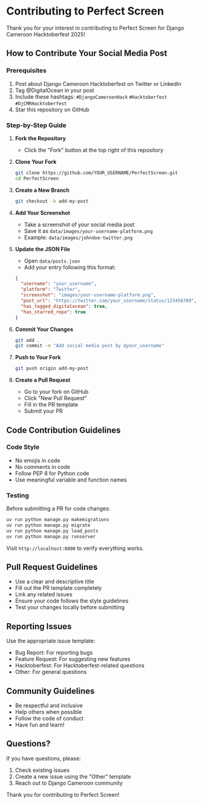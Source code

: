 # Contributing to Perfect Screen

Thank you for your interest in contributing to Perfect Screen for Django Cameroon Hacktoberfest 2025!

## How to Contribute Your Social Media Post

### Prerequisites

1. Post about Django Cameroon Hacktoberfest on Twitter or LinkedIn
2. Tag @DigitalOcean in your post
3. Include these hashtags: `#DjangoCameroonHack` `#Hacktoberfest` `#DjCMRHacktoberfest`
4. Star this repository on GitHub

### Step-by-Step Guide

1. **Fork the Repository**
   - Click the "Fork" button at the top right of this repository

2. **Clone Your Fork**
   ```bash
   git clone https://github.com/YOUR_USERNAME/PerfectScreen.git
   cd PerfectScreen
   ```

3. **Create a New Branch**
   ```bash
   git checkout -b add-my-post
   ```

4. **Add Your Screenshot**
   - Take a screenshot of your social media post
   - Save it as `data/images/your-username-platform.png`
   - Example: `data/images/johndoe-twitter.png`

5. **Update the JSON File**
   - Open `data/posts.json`
   - Add your entry following this format:
   ```json
   {
     "username": "your_username",
     "platform": "Twitter",
     "screenshot": "images/your-username-platform.png",
     "post_url": "https://twitter.com/your_username/status/123456789",
     "has_tagged_digitalocean": true,
     "has_starred_repo": true
   }
   ```

6. **Commit Your Changes**
   ```bash
   git add .
   git commit -m "Add social media post by @your_username"
   ```

7. **Push to Your Fork**
   ```bash
   git push origin add-my-post
   ```

8. **Create a Pull Request**
   - Go to your fork on GitHub
   - Click "New Pull Request"
   - Fill in the PR template
   - Submit your PR

## Code Contribution Guidelines

### Code Style

- No emojis in code
- No comments in code
- Follow PEP 8 for Python code
- Use meaningful variable and function names

### Testing

Before submitting a PR for code changes:

```bash
uv run python manage.py makemigrations
uv run python manage.py migrate
uv run python manage.py load_posts
uv run python manage.py runserver
```

Visit `http://localhost:8000` to verify everything works.

## Pull Request Guidelines

- Use a clear and descriptive title
- Fill out the PR template completely
- Link any related issues
- Ensure your code follows the style guidelines
- Test your changes locally before submitting

## Reporting Issues

Use the appropriate issue template:
- Bug Report: For reporting bugs
- Feature Request: For suggesting new features
- Hacktoberfest: For Hacktoberfest-related questions
- Other: For general questions

## Community Guidelines

- Be respectful and inclusive
- Help others when possible
- Follow the code of conduct
- Have fun and learn!

## Questions?

If you have questions, please:
1. Check existing issues
2. Create a new issue using the "Other" template
3. Reach out to Django Cameroon community

Thank you for contributing to Perfect Screen!
